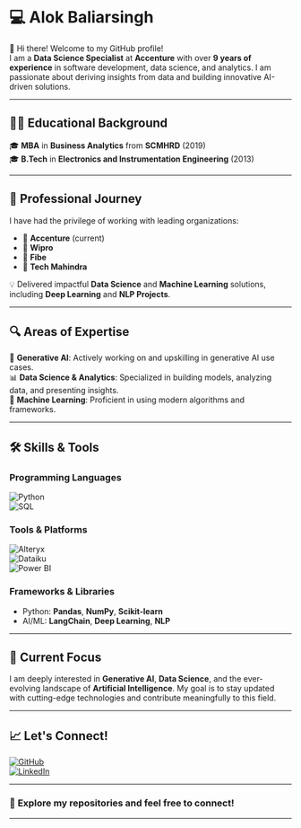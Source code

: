 # 💻 **Alok Baliarsingh**  


👋 Hi there! Welcome to my GitHub profile!  
I am a **Data Science Specialist** at **Accenture** with over **9 years of experience** in software development, data science, and analytics. I am passionate about deriving insights from data and building innovative AI-driven solutions.  

-----

## 👨‍🎓 **Educational Background**  
🎓 **MBA** in **Business Analytics** from **SCMHRD** (2019)  
🎓 **B.Tech** in **Electronics and Instrumentation Engineering** (2013)  

---

## 💼 **Professional Journey**  
I have had the privilege of working with leading organizations:  

- 🏢 **Accenture** (current)
- 🏢 **Wipro**  
- 🏢 **Fibe** 
- 🏢 **Tech Mahindra**  
 

💡 Delivered impactful **Data Science** and **Machine Learning** solutions, including **Deep Learning** and **NLP Projects**.  

---

## 🔍 **Areas of Expertise**  
🚀 **Generative AI**: Actively working on and upskilling in generative AI use cases.  
📊 **Data Science & Analytics**: Specialized in building models, analyzing data, and presenting insights.  
🤖 **Machine Learning**: Proficient in using modern algorithms and frameworks.  

---

## 🛠️ **Skills & Tools**  
### **Programming Languages**  
![Python](https://img.shields.io/badge/Python-3670A0?style=for-the-badge&logo=python&logoColor=white)  
![SQL](https://img.shields.io/badge/SQL-4479A1?style=for-the-badge&logo=MySQL&logoColor=white)  

### **Tools & Platforms**  
![Alteryx](https://img.shields.io/badge/Alteryx-FF5700?style=for-the-badge&logo=Alteryx&logoColor=white)  
![Dataiku](https://img.shields.io/badge/Dataiku-4A4A55?style=for-the-badge&logo=Dataiku&logoColor=white)  
![Power BI](https://img.shields.io/badge/PowerBI-F2C811?style=for-the-badge&logo=Power%20BI&logoColor=black)  

### **Frameworks & Libraries**  
- Python: **Pandas**, **NumPy**, **Scikit-learn**  
- AI/ML: **LangChain**, **Deep Learning**, **NLP**  

---

## 🌟 **Current Focus**  
I am deeply interested in **Generative AI**, **Data Science**, and the ever-evolving landscape of **Artificial Intelligence**. My goal is to stay updated with cutting-edge technologies and contribute meaningfully to this field.  

---

## 📈 **Let's Connect!**  
[![GitHub](https://img.shields.io/badge/GitHub-000?style=for-the-badge&logo=github&logoColor=white)](https://github.com/alokbaliarsingh)  
[![LinkedIn](https://img.shields.io/badge/LinkedIn-0A66C2?style=for-the-badge&logo=linkedin&logoColor=white)](https://linkedin.com/in/alok-baliarsingh-3526a7145)  

---

### 🚀 **Explore my repositories and feel free to connect!**

---
